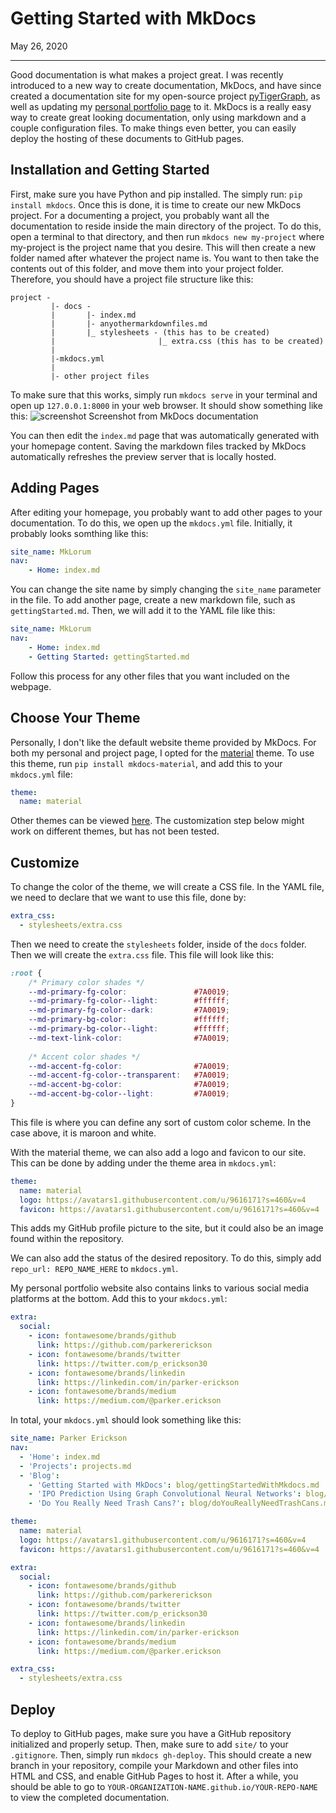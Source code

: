 # Getting Started with MkDocs
May 26, 2020

--------------------------------------
Good documentation is what makes a project great. I was recently introduced to a new way to create documentation, MkDocs, and have since created a documentation site for my open-source project [pyTigerGraph](https://parkererickson.github.io/pyTigerGraph/), as well as updating my [personal portfolio page](https://parkererickson.github.io/portfolio/) to it. MkDocs is a really easy way to create great looking documentation, only using markdown and a couple configuration files. To make things even better, you can easily deploy the hosting of these documents to GitHub pages.

## Installation and Getting Started
First, make sure you have Python and pip installed. The simply run: ```pip install mkdocs```. Once this is done, it is time to create our new MkDocs project. For a documenting a project, you probably want all the documentation to reside inside the main directory of the project. To do this, open a terminal to that directory, and then run ```mkdocs new my-project``` where my-project is the project name that you desire. This will then create a new folder named after whatever the project name is. You want to then take the contents out of this folder, and move them into your project folder. Therefore, you should have a project file structure like this:
```
project -
         |- docs -
         |       |- index.md
         |       |- anyothermarkdownfiles.md
         |       |_ stylesheets - (this has to be created)
         |                       |_ extra.css (this has to be created)
         |
         |-mkdocs.yml
         |
         |- other project files
```
To make sure that this works, simply run ```mkdocs serve``` in your terminal and open up ```127.0.0.1:8000``` in your web browser. It should show something like this:
![screenshot](https://www.mkdocs.org/img/screenshot.png)
Screenshot from MkDocs documentation

You can then edit the ```index.md``` page that was automatically generated with your homepage content. Saving the markdown files tracked by MkDocs automatically refreshes the preview server that is locally hosted.
## Adding Pages
After editing your homepage, you probably want to add other pages to your documentation. To do this, we open up the ```mkdocs.yml``` file. Initially, it probably looks somthing like this:
```yaml
site_name: MkLorum
nav:
    - Home: index.md
```

You can change the site name by simply changing the ```site_name``` parameter in the file. To add another page, create a new markdown file, such as ```gettingStarted.md```. Then, we will add it to the YAML file like this:
```yaml
site_name: MkLorum
nav:
    - Home: index.md
    - Getting Started: gettingStarted.md
```
Follow this process for any other files that you want included on the webpage.
## Choose Your Theme
Personally, I don't like the default website theme provided by MkDocs. For both my personal and project page, I opted for the [material](https://squidfunk.github.io/mkdocs-material/) theme. To use this theme, run ```pip install mkdocs-material```, and add this to your ```mkdocs.yml``` file:
```yaml
theme:
  name: material
```
Other themes can be viewed [here](https://github.com/mkdocs/mkdocs/wiki/MkDocs-Themes). The customization step below might work on different themes, but has not been tested.
## Customize
To change the color of the theme, we will create a CSS file. In the YAML file, we need to declare that we want to use this file, done by:
```yaml
extra_css:
  - stylesheets/extra.css
```
Then we need to create the ```stylesheets``` folder, inside of the ```docs``` folder. Then we will create the ```extra.css``` file. This file will look like this:
```css
:root {
    /* Primary color shades */
    --md-primary-fg-color:               #7A0019;
    --md-primary-fg-color--light:        #ffffff;
    --md-primary-fg-color--dark:         #7A0019;
    --md-primary-bg-color:               #ffffff;
    --md-primary-bg-color--light:        #ffffff;
    --md-text-link-color:                #7A0019;
  
    /* Accent color shades */
    --md-accent-fg-color:                #7A0019;
    --md-accent-fg-color--transparent:   #7A0019;
    --md-accent-bg-color:                #7A0019;
    --md-accent-bg-color--light:         #7A0019; 
}
```
This file is where you can define any sort of custom color scheme. In the case above, it is maroon and white.

With the material theme, we can also add a logo and favicon to our site. This can be done by adding under the theme area in ```mkdocs.yml```:
```yaml
theme:
  name: material
  logo: https://avatars1.githubusercontent.com/u/9616171?s=460&v=4
  favicon: https://avatars1.githubusercontent.com/u/9616171?s=460&v=4

```
This adds my GitHub profile picture to the site, but it could also be an image found within the repository.

We can also add the status of the desired repository. To do this, simply add ```repo_url: REPO_NAME_HERE``` to ```mkdocs.yml```.

My personal portfolio website also contains links to various social media platforms at the bottom. Add this to your ```mkdocs.yml```:
```yaml
extra:
  social:
    - icon: fontawesome/brands/github
      link: https://github.com/parkererickson
    - icon: fontawesome/brands/twitter
      link: https://twitter.com/p_erickson30
    - icon: fontawesome/brands/linkedin
      link: https://linkedin.com/in/parker-erickson
    - icon: fontawesome/brands/medium
      link: https://medium.com/@parker.erickson
```
In total, your ```mkdocs.yml``` should look something like this:
```yaml
site_name: Parker Erickson
nav:
  - 'Home': index.md
  - 'Projects': projects.md
  - 'Blog':
    - 'Getting Started with MkDocs': blog/gettingStartedWithMkdocs.md
    - 'IPO Prediction Using Graph Convolutional Neural Networks': blog/ipoGCN.md
    - 'Do You Really Need Trash Cans?': blog/doYouReallyNeedTrashCans.md

theme:
  name: material
  logo: https://avatars1.githubusercontent.com/u/9616171?s=460&v=4
  favicon: https://avatars1.githubusercontent.com/u/9616171?s=460&v=4

extra:
  social:
    - icon: fontawesome/brands/github
      link: https://github.com/parkererickson
    - icon: fontawesome/brands/twitter
      link: https://twitter.com/p_erickson30
    - icon: fontawesome/brands/linkedin
      link: https://linkedin.com/in/parker-erickson
    - icon: fontawesome/brands/medium
      link: https://medium.com/@parker.erickson

extra_css:
  - stylesheets/extra.css
```
## Deploy
To deploy to GitHub pages, make sure you have a GitHub repository initialized and properly setup. Then, make sure to add ```site/``` to your ```.gitignore```. Then, simply run ```mkdocs gh-deploy```. This should create a new branch in your repository, compile your Markdown and other files into HTML and CSS, and enable GitHub Pages to host it. After a while, you should be able to go to ```YOUR-ORGANIZATION-NAME.github.io/YOUR-REPO-NAME``` to view the completed documentation.